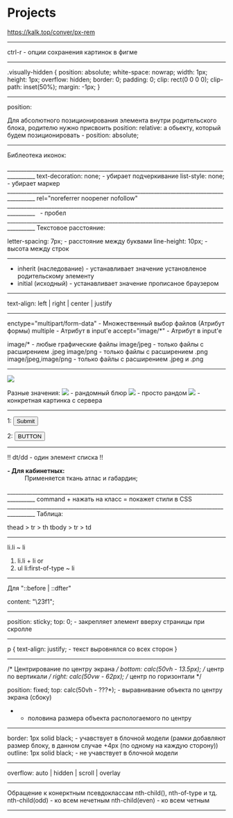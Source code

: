 # Projects
https://kalk.top/conver/px-rem
________________________________________________________________________________________

ctrl-r - опции сохранения картинок в фигме
________________________________________________________________________________________
<!-- Параметры для скрытия заголовка: -->
.visually-hidden {
  position: absolute;
  white-space: nowrap;
  width: 1px;
  height: 1px;
  overflow: hidden;
  border: 0;
  padding: 0;
  clip: rect(0 0 0 0);
  clip-path: inset(50%);
  margin: -1px;
} 
________________________________________________________________________________________
position:

Для абсолютного позиционирования элемента внутри родительского блока, родителю нужно 
присвоить position: relative: а обьекту, который будем позиционировать - position: absolute;
________________________________________________________________________________________
Библеотека иконок:
<link rel="stylesheet" href="https://cdnjs.cloudflare.com/ajax/libs/font-awesome/4.7.0/css/font-awesome.min.css">
________________________________________________________________________________________
<!-- Для ссылок -->
text-decoration: none;  - убирает подчеркивание
<!-- Для списков -->
list-style: none;       - убирает маркер
________________________________________________________________________________________
<!-- Атрибуты для ссылки: -->
rel="noreferrer noopener nofollow"
________________________________________________________________________________________
<!-- Неразрывный пробел -->
&nbsp; - пробел
________________________________________________________________________________________
Текстовое расстояние:

letter-spacing: 7px; -  расстояние между буквами
line-height: 10px; - высота между строк
________________________________________________________________________________________
<!-- Универсальные значения свойств наследования -->
- inherit (наследование) - устанавливает значение установленое родительскому элементу
- initial (исходный) - устанавливает значение прописаное браузером
________________________________________________________________________________________
<!-- Выравнивание текста: -->
text-align: left | right | center | justify
________________________________________________________________________________________
<!-- ФОРМЫ --> 
enctype="multipart/form-data" - Множественный выбор файлов (Атрибут формы)
multiple                      - Атрибут в input'e
accept="image/*"              - Атрибут в input'e

<!-- Валидация на указания файлов разрешенных для загрузки -->
image/*               - любые графические файлы
image/jpeg            - только файлы с расширением .jpeg
image/png             - только файлы с расширением .png
image/jpeg,image/png  - только файлы с расширением .jpeg и .png
________________________________________________________________________________________
<!-- Заглушки картинок: -->
<img src="https://via.placeholder.com/1450x200/29a329/FFFFFF?text=Some-text"/>

Разные значения:
<img src="http://unsplash.it/250/250/?blur">    - рандомный блюр
<img src="http://unsplash.it/250/250/?random">  - просто рандом
<img src="http://unsplash.it/250/250/?image=4"> - конкретная картинка с сервера
________________________________________________________________________________________
<!-- ВАРИАНТЫ СДЕЛАТЬ КНОПКУ: -->
1: <input type="submit"> <!-- value="Send!" - подпись кнопки -->

2: <button type="submit">BUTTON</button>
________________________________________________________________________________________
<!-- СПИСКИ С ОПИСАНИЕМ -->
!! dt/dd - один элемент списка !!

<dl>
  <dt><strong>- Для кабинетных:</strong></dt>
  <dd>Применяется ткань атлас и габардин;</dd>
</dl>
________________________________________________________________________________________
command + нажать на класс = покажет стили в CSS
________________________________________________________________________________________
Таблица:

thead > tr > th
tbody > tr > td
________________________________________________________________________________________
<!-- Срвзу следующий элемент  -->
li.li ~ li

<!-- Все элементы после выбраного -->
1) li.li + li or 
2) ul li:first-of-type ~ li 
________________________________________________________________________________________
Для "::before | ::dfter" 

content: "\23f1"; <!-- "\" - символ экранирования -->
________________________________________________________________________________________
position: sticky; 
top: 0;                 - закрепляет элемент вверху страницы при скролле
________________________________________________________________________________________
p {
  text-align: justify; - текст выровнялся со всех сторон
}
________________________________________________________________________________________
/* Центрирование по центру экрана */
bottom: calc(50vh - 13.5px); /* центр по вертикали */
right: calc(50vw - 62px); /* центр по горизонтали */

position: fixed;
top: calc(50vh - ???*); - выравнивание объекта по центру экрана (сбоку)
* - половина размера объекта распологаемого по центру
________________________________________________________________________________________
<!-- РАМКА -->
border: 1px solid black; - учавствует в блочной модели (рамки добавляют размер блоку, в данном случае +4px (по одному на каждую сторону))
outline: 1px solid black; - не учавствует в блочной модели
________________________________________________________________________________________
<!-- Скрытие контета превышающего размеры контейнера -->
overflow: auto | hidden | scroll | overlay
________________________________________________________________________________________
Обращение к конерктным псевдоклассам nth-child(), nth-of-type и тд.
nth-child(odd) - ко всем нечетным
nth-child(even) - ко всем четным
________________________________________________________________________________________